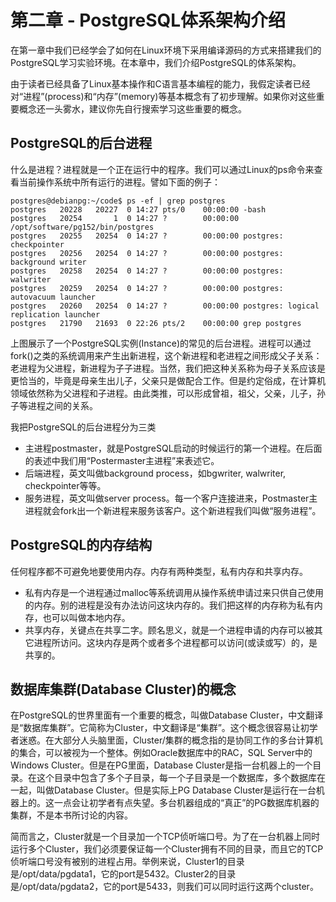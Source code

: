 # 第二章 - PostgreSQL体系架构介绍

在第一章中我们已经学会了如何在Linux环境下采用编译源码的方式来搭建我们的PostgreSQL学习实验环境。在本章中，我们介绍PostgreSQL的体系架构。

由于读者已经具备了Linux基本操作和C语言基本编程的能力，我假定读者已经对“进程”(process)和“内存”(memory)等基本概念有了初步理解。如果你对这些重要概念还一头雾水，建议你先自行搜索学习这些重要的概念。

## PostgreSQL的后台进程

什么是进程？进程就是一个正在运行中的程序。我们可以通过Linux的ps命令来查看当前操作系统中所有运行的进程。譬如下面的例子：
```
postgres@debianpg:~/code$ ps -ef | grep postgres
postgres   20228   20227  0 14:27 pts/0    00:00:00 -bash
postgres   20254       1  0 14:27 ?        00:00:00 /opt/software/pg152/bin/postgres
postgres   20255   20254  0 14:27 ?        00:00:00 postgres: checkpointer
postgres   20256   20254  0 14:27 ?        00:00:00 postgres: background writer
postgres   20258   20254  0 14:27 ?        00:00:00 postgres: walwriter
postgres   20259   20254  0 14:27 ?        00:00:00 postgres: autovacuum launcher
postgres   20260   20254  0 14:27 ?        00:00:00 postgres: logical replication launcher
postgres   21790   21693  0 22:26 pts/2    00:00:00 grep postgres
```
上图展示了一个PostgreSQL实例(Instance)的常见的后台进程。进程可以通过fork()之类的系统调用来产生出新进程，这个新进程和老进程之间形成父子关系：老进程为父进程，新进程为子子进程。当然，我们把这种关系称为母子关系应该是更恰当的，毕竟是母亲生出儿子，父亲只是做配合工作。但是约定俗成，在计算机领域依然称为父进程和子进程。由此类推，可以形成曾祖，祖父，父亲，儿子，孙子等进程之间的关系。

我把PostgreSQL的后台进程分为三类
- 主进程postmaster，就是PostgreSQL启动的时候运行的第一个进程。在后面的表述中我们用“Postermaster主进程”来表述它。
- 后端进程，英文叫做background process，如bgwriter, walwriter, checkpointer等等。
- 服务进程，英文叫做server process。每一个客户连接进来，Postmaster主进程就会fork出一个新进程来服务该客户。这个新进程我们叫做“服务进程”。

## PostgreSQL的内存结构

任何程序都不可避免地要使用内存。内存有两种类型，私有内存和共享内存。
- 私有内存是一个进程通过malloc等系统调用从操作系统申请过来只供自己使用的内存。别的进程是没有办法访问这块内存的。我们把这样的内存称为私有内存，也可以叫做本地内存。
- 共享内存，关键点在共享二字。顾名思义，就是一个进程申请的内存可以被其它进程所访问。这块内存是两个或者多个进程都可以访问(或读或写）的，是共享的。



## 数据库集群(Database Cluster)的概念

在PostgreSQL的世界里面有一个重要的概念，叫做Database Cluster，中文翻译是“数据库集群”。它简称为Cluster，中文翻译是“集群”。这个概念很容易让初学者迷惑。在大部分人头脑里面，Cluster/集群的概念指的是协同工作的多台计算机的集合，可以被视为一个整体。例如Oracle数据库中的RAC，SQL Server中的Windows Cluster。但是在PG里面，Database Cluster是指一台机器上的一个目录。在这个目录中包含了多个子目录，每一个子目录是一个数据库，多个数据库在一起，叫做Database Cluster。但是实际上PG Database Cluster是运行在一台机器上的。这一点会让初学者有点失望。多台机器组成的“真正”的PG数据库机器的集群，不是本书所讨论的内容。

简而言之，Cluster就是一个目录加一个TCP侦听端口号。为了在一台机器上同时运行多个Cluster，我们必须要保证每一个Cluster拥有不同的目录，而且它的TCP侦听端口号没有被别的进程占用。举例来说，Cluster1的目录是/opt/data/pgdata1，它的port是5432。Cluster2的目录是/opt/data/pgdata2，它的port是5433，则我们可以同时运行这两个cluster。
